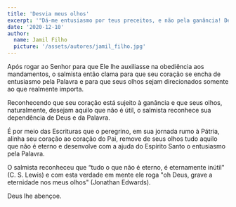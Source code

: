 ```yaml
---
title: 'Desvia meus olhos'
excerpt: '"Dá-me entusiasmo por teus preceitos, e não pela ganância! Desvia meus olhos de coisas inúteis e restaura-me por meio de tua palavra" (Salmo 119.36,37)'
date: '2020-12-10'
author:
  name: Jamil Filho
  picture: '/assets/autores/jamil_filho.jpg'
---
```


Após rogar ao Senhor para que Ele lhe auxiliasse na obediência aos mandamentos, o salmista então clama para que seu coração se encha de entusiasmo pela Palavra e para que seus olhos sejam direcionados somente ao que realmente importa.

Reconhecendo que seu coração está sujeito à ganância e que seus olhos, naturalmente, desejam aquilo que não é útil, o salmista reconhece sua dependência de Deus e da Palavra.

É por meio das Escrituras que o peregrino, em sua jornada rumo à Pátria, alinha seu coração ao coração do Pai, remove de seus olhos tudo aquilo que não é eterno e desenvolve com a ajuda do Espírito Santo o entusiasmo pela Palavra.

O salmista reconheceu que “tudo o que não é eterno, é eternamente inútil" (C. S. Lewis) e com esta verdade em mente ele roga "oh Deus, grave a eternidade nos meus olhos" (Jonathan Edwards).

Deus lhe abençoe.